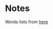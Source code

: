 # Notes

Words lists from [here](https://www.reddit.com/r/wordle/comments/s4tcw8/a_note_on_wordles_word_list/hstkip2/)
